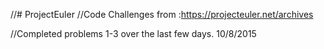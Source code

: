 //# ProjectEuler
//Code Challenges from :https://projecteuler.net/archives

//Completed problems 1-3 over the last few days. 10/8/2015


 
 
 

 